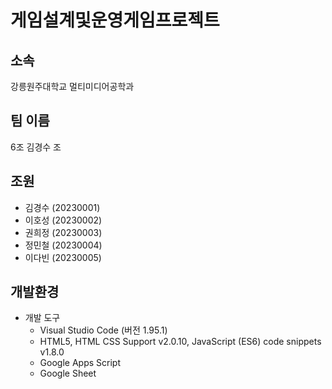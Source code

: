 # 게임설계및운영게임프로젝트

## 소속
강릉원주대학교 멀티미디어공학과

## 팀 이름
6조 김경수 조

## 조원
- 김경수 (20230001)
- 이호성 (20230002)
- 권희정 (20230003)
- 정민철 (20230004)
- 이다빈 (20230005)

## 개발환경
- 개발 도구
  - Visual Studio Code (버전 1.95.1)
  - HTML5, HTML CSS Support v2.0.10, JavaScript (ES6) code snippets v1.8.0
  - Google Apps Script
  - Google Sheet

